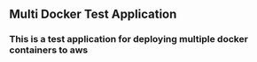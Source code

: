 ## Multi Docker Test Application
### This is a test application for deploying multiple docker containers to aws